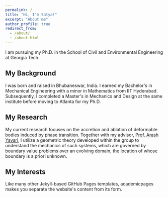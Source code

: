 ```yaml
---
permalink: /
title: "Hi, I'm Satya!"
excerpt: "About me"
author_profile: true
redirect_from: 
  - /about/
  - /about.html
---
```

I am pursuing my Ph.D. in the School of Civil and Environmental Engineering at Georgia Tech.

My Background
------
I was born and raised in Bhubaneswar, India. I earned my Bachelor's in Mechanical Engineering with a minor in Mathematics from IIT Hyderabad. Subsequently, I completed a Master's in Mechanics and Design at the same institute before moving to Atlanta for my Ph.D.

My Research
-----
My current research focuses on the accretion and ablation of deformable bodies induced by phase transition. Together with my advisor, [Prof. Arash Yavari](https://research.gatech.edu/arash-yavari), I utilize a geometric theory developed within the group to understand the mechanics of such systems, which are governed by boundary value problems over an evolving domain, the location of whose boundary is a priori unknown.




My Interests
-----
Like many other Jekyll-based GitHub Pages templates, academicpages makes you separate the website's content from its form. 
